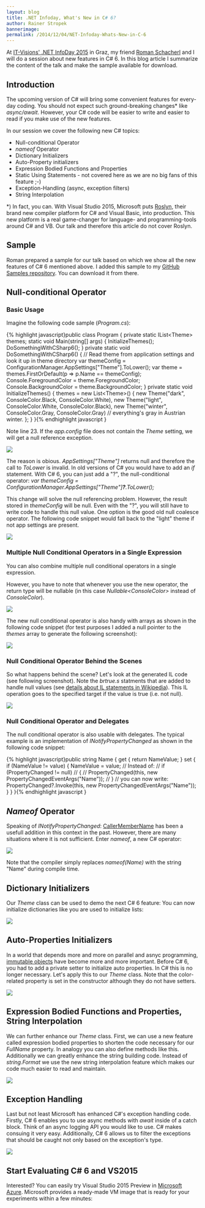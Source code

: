 ```yaml
---
layout: blog
title: .NET Infoday, What's New in C# 6?
author: Rainer Stropek
bannerimage: 
permalink: /2014/12/04/NET-Infoday-Whats-New-in-C-6
---
```


<p xmlns="http://www.w3.org/1999/xhtml">At <a href="http://www.it-visions.at/OffeneSeminare/IT-Visions%20Infotag%202014%20zur%20Zukunft%20von%20.NET/7895" target="_blank">IT-Visions' .NET InfoDay 2015</a> in Graz, my friend <a href="http://www.softaware.at/About/Unser-Team" target="_blank">Roman Schacherl</a> and I will do a session about new features in C# 6. In this blog article I summarize the content of the talk and make the sample available for download.</p><h2 xmlns="http://www.w3.org/1999/xhtml">Introduction</h2><p xmlns="http://www.w3.org/1999/xhtml">The upcoming version of C# will bring some convenient features for every-day coding. You should not expect such ground-breaking changes* like <em>async/await</em>. However, your C# code will be easier to write and easier to read if you make use of the new features.</p><p xmlns="http://www.w3.org/1999/xhtml">In our session we cover the following new C# topics:</p><ul xmlns="http://www.w3.org/1999/xhtml">
  <li>Null-conditional Operator</li>
  <li>
    <em>nameof</em> Operator</li>
  <li>Dictionary Initializers</li>
  <li>Auto-Property initializers</li>
  <li>Expression Bodied Functions and Properties</li>
  <li>Static Using Statements - not covered here as we are no big fans of this feature ;-)</li>
  <li>Exception-Handling (async, exception filters)</li>
  <li>String Interpolation</li>
</ul><p xmlns="http://www.w3.org/1999/xhtml">*) In fact, you can. With Visual Studio 2015, Microsoft puts <a href="https://roslyn.codeplex.com/" target="_blank">Roslyn</a>, their brand new compiler platform for C# and Visual Basic, into production. This new platform is a real game-changer for language- and programming-tools around C# and VB. Our talk and therefore this article do not cover Roslyn.</p><h2 xmlns="http://www.w3.org/1999/xhtml">Sample</h2><p xmlns="http://www.w3.org/1999/xhtml">Roman prepared a sample for our talk based on which we show all the new features of C# 6 mentioned above. I added this sample to my <a href="https://github.com/rstropek/Samples/tree/master/WhatsNewInCSharp6" target="_blank">GitHub Samples repository</a>. You can download it from there.</p><h2 xmlns="http://www.w3.org/1999/xhtml">Null-conditional Operator</h2><h3 xmlns="http://www.w3.org/1999/xhtml">Basic Usage</h3><p xmlns="http://www.w3.org/1999/xhtml">Imagine the following code sample (<em>Program.cs</em>):</p>{% highlight javascript}public class Program&#xA;{&#xA;    private static IList&lt;Theme&gt; themes;&#xA;&#xA;    static void Main(string[] args)&#xA;    {&#xA;        InitializeThemes();&#xA;        DoSomethingWithCSharp6();&#xA;    }&#xA;&#xA;    private static void DoSomethingWithCSharp6()&#xA;    {&#xA;        // Read theme from application settings and look it up in theme directory&#xA;        var themeConfig = ConfigurationManager.AppSettings[&quot;Theme&quot;].ToLower();&#xA;        var theme = themes.FirstOrDefault(p =&gt; p.Name == themeConfig);&#xA;&#xA;        Console.ForegroundColor = theme.ForegroundColor;&#xA;        Console.BackgroundColor = theme.BackgroundColor;&#xA;    }&#xA;&#xA;    private static void InitializeThemes()&#xA;    {&#xA;        themes = new List&lt;Theme&gt;()&#xA;        {&#xA;            new Theme(&quot;dark&quot;, ConsoleColor.Black, ConsoleColor.White),&#xA;            new Theme(&quot;light&quot;, ConsoleColor.White, ConsoleColor.Black),&#xA;            new Theme(&quot;winter&quot;, ConsoleColor.Gray, ConsoleColor.Gray) // everything's gray in Austrian winter.&#xA;        };&#xA;    }&#xA;}{% endhighlight javascript }<p xmlns="http://www.w3.org/1999/xhtml">Note line 23. If the <em>app.config</em> file does not contain the <em>Theme</em> setting, we will get a null reference exception.</p><p xmlns="http://www.w3.org/1999/xhtml">
  <img src="{{site.baseurl}}/images/blog/2014/12/nullrefex.png" />
</p><p xmlns="http://www.w3.org/1999/xhtml">The reason is obious. <em>AppSettings["Theme"]</em> returns null and therefore the call to <em>ToLower</em> is invalid. In old versions of C# you would have to add an <em>if</em> statement. With C# 6, you can just add a "?", the null-conditional operator: <em>var themeConfig = ConfigurationManager.AppSettings["Theme"]<strong>?</strong>.ToLower();</em></p><p xmlns="http://www.w3.org/1999/xhtml">This change will solve the null referencing problem. However, the result stored in <em>themeConfig</em> will be null. Even with the "?", you will still have to write code to handle this null value. One option is the good old null coalesce operator. The following code snippet would fall back to the "light" theme if not app settings are present.</p><p xmlns="http://www.w3.org/1999/xhtml">
  <img src="{{site.baseurl}}/images/blog/2014/12/nullcoalesce.png" />
</p><h3 xmlns="http://www.w3.org/1999/xhtml">Multiple Null Conditional Operators in a Single Expression</h3><p xmlns="http://www.w3.org/1999/xhtml">You can also combine multiple null conditional operators in a single expression.</p><p class="showcase" xmlns="http://www.w3.org/1999/xhtml">However, you have to note that whenever you use the new operator, the return type will be nullable (in this case <em>Nullable&lt;ConsoleColor&gt;</em> instead of <em>ConsoleColor</em>).</p><p xmlns="http://www.w3.org/1999/xhtml">
  <img src="{{site.baseurl}}/images/blog/2014/12/multiplenullcond.png" />
</p><p xmlns="http://www.w3.org/1999/xhtml">The new null conditional operator is also handy with arrays as shown in the following code snippet (for test purposes I added a null pointer to the <em>themes</em> array to generate the following screenshot):</p><p xmlns="http://www.w3.org/1999/xhtml">
  <img src="{{site.baseurl}}/images/blog/2014/12/nullcondarrays.png" />
</p><h3 xmlns="http://www.w3.org/1999/xhtml">Null Conditional Operator Behind the Scenes</h3><p xmlns="http://www.w3.org/1999/xhtml">So what happens behind the scene? Let's look at the generated IL code (see following screenshot). Note the <em>brtrue.s</em> statments that are added to handle null values (see <a href="http://en.wikipedia.org/wiki/List_of_CIL_instructions" target="_blank">details about IL statements in Wikipedia</a>). This IL operation goes to the specified target if the value is true (i.e. not null).</p><p xmlns="http://www.w3.org/1999/xhtml">
  <img src="{{site.baseurl}}/images/blog/2014/12/ildasm.png" />
</p><h3 xmlns="http://www.w3.org/1999/xhtml">Null Conditional Operator and Delegates</h3><p xmlns="http://www.w3.org/1999/xhtml">The null conditional operator is also usable with delegates. The typical example is an implementation of <em>INotifyPropertyChanged</em> as shown in the following code snippet:</p>{% highlight javascript}public string Name&#xA;{&#xA;    get { return NameValue; }&#xA;    set&#xA;    {&#xA;        if (NameValue != value)&#xA;        {&#xA;            NameValue = value;&#xA;&#xA;            // Instead of:&#xA;            // if (PropertyChanged != null)&#xA;            // {&#xA;            //     PropertyChanged(this, new PropertyChangedEventArgs(&quot;Name&quot;));&#xA;            // }&#xA;            // you can now write:&#xA;            PropertyChanged?.Invoke(this, new PropertyChangedEventArgs(&quot;Name&quot;));&#xA;        }&#xA;    }&#xA;}{% endhighlight javascript }<h2 xmlns="http://www.w3.org/1999/xhtml">
  <em>Nameof</em> Operator</h2><p xmlns="http://www.w3.org/1999/xhtml">Speaking of <em>INotifyPropertyChanged</em>: <a href="http://msdn.microsoft.com/en-us/library/system.runtime.compilerservices.callermembernameattribute%28v=vs.110%29.aspx" target="_blank">CallerMemberName</a> has been a usefull addition in this context in the past. However, there are many situations where it is not sufficient. Enter <em>nameof</em>, a new C# operator:</p><p xmlns="http://www.w3.org/1999/xhtml">
  <img src="{{site.baseurl}}/images/blog/2014/12/nameof.png" />
</p><p xmlns="http://www.w3.org/1999/xhtml">Note that the compiler simply replaces <em>nameof(Name)</em> with the string "Name" during compile time.</p><h2 xmlns="http://www.w3.org/1999/xhtml">Dictionary Initializers</h2><p xmlns="http://www.w3.org/1999/xhtml">Our <em>Theme</em> class can be used to demo the next C# 6 feature: You can now initialize dictionaries like you are used to initialize lists:</p><p xmlns="http://www.w3.org/1999/xhtml">
  <img src="{{site.baseurl}}/images/blog/2014/12/dictinit.png" />
</p><h2 xmlns="http://www.w3.org/1999/xhtml">Auto-Properties Initializers</h2><p xmlns="http://www.w3.org/1999/xhtml">In a world that depends more and more on parallel and asnyc programming, <a href="http://en.wikipedia.org/wiki/Immutable_object" target="_blank">immutable objects</a> have become more and more important. Before C# 6, you had to add a private setter to initialize auto properties. In C# this is no longer necessary. Let's apply this to our <em>Theme</em> class. Note that the color-related property is set in the constructor although they do not have setters.</p><p xmlns="http://www.w3.org/1999/xhtml">
  <img src="{{site.baseurl}}/images/blog/2014/12/AutoPropInit.png" />
</p><h2 xmlns="http://www.w3.org/1999/xhtml">Expression Bodied Functions and Properties, String Interpolation</h2><p xmlns="http://www.w3.org/1999/xhtml">We can further enhance our <em>Theme</em> class. First, we can use a new feature called expression bodied properties to shorten the code necessary for our <em>FullName</em> property. In analogy you can also define methods like this. Additionally we can greatly enhance the string building code. Instead of <em>string.Format</em> we use the new string interpolation feature which makes our code much easier to read and maintain.</p><p xmlns="http://www.w3.org/1999/xhtml">
  <img src="{{site.baseurl}}/images/blog/2014/12/StringInterpolation.png" />
</p><h2 xmlns="http://www.w3.org/1999/xhtml">Exception Handling</h2><p xmlns="http://www.w3.org/1999/xhtml">Last but not least Microsoft has enhanced C#'s exception handling code. Firstly, C# 6 enables you to use async methods with <em>await</em> inside of a catch block. Think of an async logging API you would like to use. C# makes consuing it very easy. Additionally, C# 6 allows us to filter the exceptions that should be caught not only based on the exception's type.</p><p xmlns="http://www.w3.org/1999/xhtml">
  <img src="{{site.baseurl}}/images/blog/2014/12/exceptionHandling.png" />
</p><h2 xmlns="http://www.w3.org/1999/xhtml">Start Evaluating C# 6 and VS2015</h2><p xmlns="http://www.w3.org/1999/xhtml">Interested? You can easily try Visual Studio 2015 Preview in <a href="https://azure.microsoft.com" target="_blank">Microsoft Azure</a>. Microsoft provides a ready-made VM image that is ready for your experiments within a few minutes:</p><f:function name="Composite.Media.ImageGallery.Slimbox2" xmlns:f="http://www.composite.net/ns/function/1.0">
  <f:param name="MediaImage" value="MediaArchive:58fc1066-2d64-4496-b3b8-fe25c17ea102" xmlns:f="http://www.composite.net/ns/function/1.0" />
  <f:param name="ThumbnailMaxWidth" value="800" xmlns:f="http://www.composite.net/ns/function/1.0" />
  <f:param name="ThumbnailMaxHeight" value="800" xmlns:f="http://www.composite.net/ns/function/1.0" />
  <f:param name="ImageMaxWidth" value="1280" xmlns:f="http://www.composite.net/ns/function/1.0" />
  <f:param name="ImageMaxHeight" value="800" xmlns:f="http://www.composite.net/ns/function/1.0" />
</f:function>